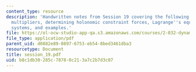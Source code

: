 ```yaml
---
content_type: resource
description: 'Handwritten notes from Session 19 covering the following topics: Lagrange
  multipliers, determining holonomic constraint forces, Lagrange''s equation for nonholonomic
  systems, and examples.'
file: https://ol-ocw-studio-app-qa.s3.amazonaws.com/courses/2-032-dynamics-fall-2004/b8c1db30285c78780c213a7c2b7d3c07_session_19.pdf
file_type: application/pdf
parent_uid: d0882e89-0897-6753-eb54-8bed3461dba3
resourcetype: Document
title: session_19.pdf
uid: b8c1db30-285c-7878-0c21-3a7c2b7d3c07
---
```

